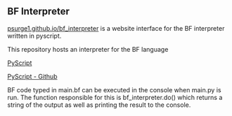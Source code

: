 ## BF Interpreter

[psurge1.github.io/bf_interpreter](https://psurge1.github.io/bf_interpreter/) is a website interface for the BF interpreter written in pyscript.

This repository hosts an interpreter for the BF language

[PyScript](https://pyscript.net/)

[PyScript - Github](https://github.com/pyscript/pyscript/)

BF code typed in main.bf can be executed in the console when main.py is run. The function responsible for this is bf_interpreter.do() which returns a string of the output as well as printing the result to the console.
